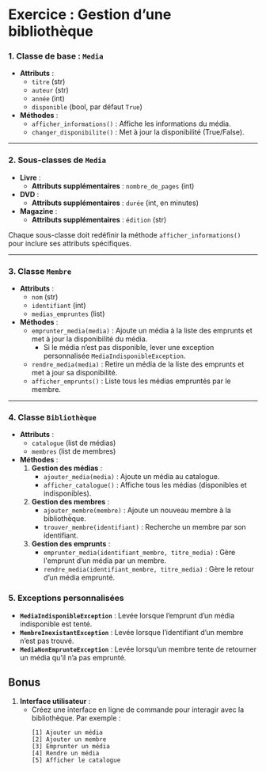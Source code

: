 # **Exercice : Gestion d’une bibliothèque**

### **1. Classe de base : `Media`**

- **Attributs** :
  - `titre` (str)
  - `auteur` (str)
  - `année` (int)
  - `disponible` (bool, par défaut `True`)
- **Méthodes** :
  - `afficher_informations()` : Affiche les informations du média.
  - `changer_disponibilite()` : Met à jour la disponibilité (True/False).

---

### **2. Sous-classes de `Media`**

- **Livre** :
  - **Attributs supplémentaires** : `nombre_de_pages` (int)
- **DVD** :
  - **Attributs supplémentaires** : `durée` (int, en minutes)
- **Magazine** :
  - **Attributs supplémentaires** : `édition` (str)

Chaque sous-classe doit redéfinir la méthode `afficher_informations()` pour inclure ses attributs spécifiques.

---

### **3. Classe `Membre`**

- **Attributs** :
  - `nom` (str)
  - `identifiant` (int)
  - `medias_empruntes` (list)
- **Méthodes** :
  - `emprunter_media(media)` : Ajoute un média à la liste des emprunts et met à jour la disponibilité du média.
    - Si le média n’est pas disponible, lever une exception personnalisée `MediaIndisponibleException`.
  - `rendre_media(media)` : Retire un média de la liste des emprunts et met à jour sa disponibilité.
  - `afficher_emprunts()` : Liste tous les médias empruntés par le membre.

---

### **4. Classe `Bibliothèque`**

- **Attributs** :
  - `catalogue` (list de médias)
  - `membres` (list de membres)
- **Méthodes** :
  1. **Gestion des médias** :
     - `ajouter_media(media)` : Ajoute un média au catalogue.
     - `afficher_catalogue()` : Affiche tous les médias (disponibles et indisponibles).
  2. **Gestion des membres** :
     - `ajouter_membre(membre)` : Ajoute un nouveau membre à la bibliothèque.
     - `trouver_membre(identifiant)` : Recherche un membre par son identifiant.
  3. **Gestion des emprunts** :
     - `emprunter_media(identifiant_membre, titre_media)` : Gère l'emprunt d’un média par un membre.
     - `rendre_media(identifiant_membre, titre_media)` : Gère le retour d’un média emprunté.

### **5. Exceptions personnalisées**

- **`MediaIndisponibleException`** : Levée lorsque l’emprunt d’un média indisponible est tenté.
- **`MembreInexistantException`** : Levée lorsque l’identifiant d’un membre n’est pas trouvé.
- **`MediaNonEmprunteException`** : Levée lorsqu’un membre tente de retourner un média qu’il n’a pas emprunté.

## Bonus

1. **Interface utilisateur** :
   - Créez une interface en ligne de commande pour interagir avec la bibliothèque. Par exemple :
     ```
     [1] Ajouter un média
     [2] Ajouter un membre
     [3] Emprunter un média
     [4] Rendre un média
     [5] Afficher le catalogue
     ```
